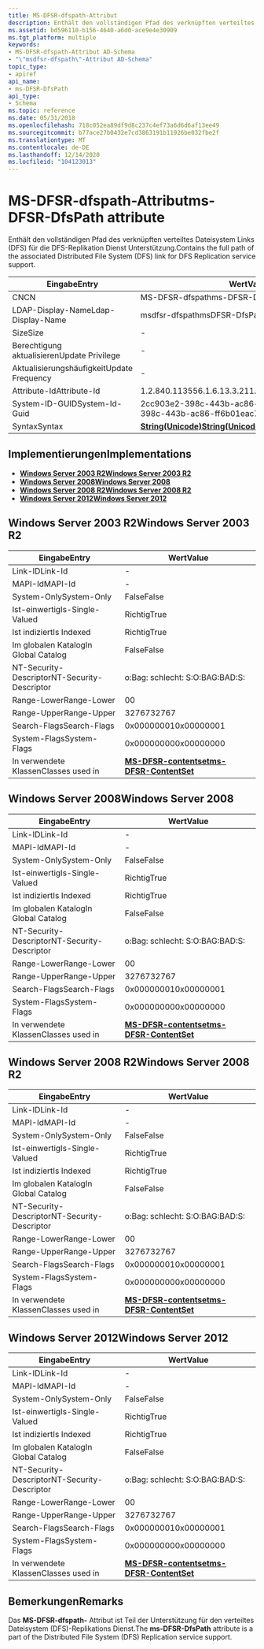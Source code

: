```yaml
---
title: MS-DFSR-dfspath-Attribut
description: Enthält den vollständigen Pfad des verknüpften verteiltes Dateisystem Links (DFS).
ms.assetid: bd596110-b156-4640-a6d0-ace9e4e30909
ms.tgt_platform: multiple
keywords:
- MS-DFSR-dfspath-Attribut AD-Schema
- "\"msdfsr-dfspath\"-Attribut AD-Schema"
topic_type:
- apiref
api_name:
- ms-DFSR-DfsPath
api_type:
- Schema
ms.topic: reference
ms.date: 05/31/2018
ms.openlocfilehash: 718c052ea89df9d8c237c4ef73a6d6d6af13ee49
ms.sourcegitcommit: b77ace27b0432e7cd3863191b11926be032fbe2f
ms.translationtype: MT
ms.contentlocale: de-DE
ms.lasthandoff: 12/14/2020
ms.locfileid: "104123013"
---
```

# <a name="ms-dfsr-dfspath-attribute"></a><span data-ttu-id="806c1-105">MS-DFSR-dfspath-Attribut</span><span class="sxs-lookup"><span data-stu-id="806c1-105">ms-DFSR-DfsPath attribute</span></span>

<span data-ttu-id="806c1-106">Enthält den vollständigen Pfad des verknüpften verteiltes Dateisystem Links (DFS) für die DFS-Replikation Dienst Unterstützung.</span><span class="sxs-lookup"><span data-stu-id="806c1-106">Contains the full path of the associated Distributed File System (DFS) link for DFS Replication service support.</span></span>



| <span data-ttu-id="806c1-107">Eingabe</span><span class="sxs-lookup"><span data-stu-id="806c1-107">Entry</span></span> | <span data-ttu-id="806c1-108">Wert</span><span class="sxs-lookup"><span data-stu-id="806c1-108">Value</span></span> |
|-------------------|---------------------------------------------|
| <span data-ttu-id="806c1-109">CN</span><span class="sxs-lookup"><span data-stu-id="806c1-109">CN</span></span>                | <span data-ttu-id="806c1-110">MS-DFSR-dfspath</span><span class="sxs-lookup"><span data-stu-id="806c1-110">ms-DFSR-DfsPath</span></span>                             |
| <span data-ttu-id="806c1-111">LDAP-Display-Name</span><span class="sxs-lookup"><span data-stu-id="806c1-111">Ldap-Display-Name</span></span> | <span data-ttu-id="806c1-112">msdfsr-dfspath</span><span class="sxs-lookup"><span data-stu-id="806c1-112">msDFSR-DfsPath</span></span>                              |
| <span data-ttu-id="806c1-113">Size</span><span class="sxs-lookup"><span data-stu-id="806c1-113">Size</span></span>              | \-                                          |
| <span data-ttu-id="806c1-114">Berechtigung aktualisieren</span><span class="sxs-lookup"><span data-stu-id="806c1-114">Update Privilege</span></span>  | \-                                          |
| <span data-ttu-id="806c1-115">Aktualisierungshäufigkeit</span><span class="sxs-lookup"><span data-stu-id="806c1-115">Update Frequency</span></span>  | \-                                          |
| <span data-ttu-id="806c1-116">Attribute-Id</span><span class="sxs-lookup"><span data-stu-id="806c1-116">Attribute-Id</span></span>      | <span data-ttu-id="806c1-117">1.2.840.113556.1.6.13.3.21</span><span class="sxs-lookup"><span data-stu-id="806c1-117">1.2.840.113556.1.6.13.3.21</span></span>                  |
| <span data-ttu-id="806c1-118">System-ID-GUID</span><span class="sxs-lookup"><span data-stu-id="806c1-118">System-Id-Guid</span></span>    | <span data-ttu-id="806c1-119">2cc903e2-398c-443b-ac86-ff6b01eac7ba</span><span class="sxs-lookup"><span data-stu-id="806c1-119">2cc903e2-398c-443b-ac86-ff6b01eac7ba</span></span>        |
| <span data-ttu-id="806c1-120">Syntax</span><span class="sxs-lookup"><span data-stu-id="806c1-120">Syntax</span></span>            | [<span data-ttu-id="806c1-121">**String(Unicode)**</span><span class="sxs-lookup"><span data-stu-id="806c1-121">**String(Unicode)**</span></span>](s-string-unicode.md) |



## <a name="implementations"></a><span data-ttu-id="806c1-122">Implementierungen</span><span class="sxs-lookup"><span data-stu-id="806c1-122">Implementations</span></span>

-   [<span data-ttu-id="806c1-123">**Windows Server 2003 R2**</span><span class="sxs-lookup"><span data-stu-id="806c1-123">**Windows Server 2003 R2**</span></span>](#windows-server-2003-r2)
-   [<span data-ttu-id="806c1-124">**Windows Server 2008**</span><span class="sxs-lookup"><span data-stu-id="806c1-124">**Windows Server 2008**</span></span>](#windows-server-2008)
-   [<span data-ttu-id="806c1-125">**Windows Server 2008 R2**</span><span class="sxs-lookup"><span data-stu-id="806c1-125">**Windows Server 2008 R2**</span></span>](#windows-server-2008-r2)
-   [<span data-ttu-id="806c1-126">**Windows Server 2012**</span><span class="sxs-lookup"><span data-stu-id="806c1-126">**Windows Server 2012**</span></span>](#windows-server-2012)

## <a name="windows-server-2003-r2"></a><span data-ttu-id="806c1-127">Windows Server 2003 R2</span><span class="sxs-lookup"><span data-stu-id="806c1-127">Windows Server 2003 R2</span></span>



| <span data-ttu-id="806c1-128">Eingabe</span><span class="sxs-lookup"><span data-stu-id="806c1-128">Entry</span></span> | <span data-ttu-id="806c1-129">Wert</span><span class="sxs-lookup"><span data-stu-id="806c1-129">Value</span></span> |
|------------------------|--------------------------------------------------------------|
| <span data-ttu-id="806c1-130">Link-ID</span><span class="sxs-lookup"><span data-stu-id="806c1-130">Link-Id</span></span>                | \-                                                           |
| <span data-ttu-id="806c1-131">MAPI-Id</span><span class="sxs-lookup"><span data-stu-id="806c1-131">MAPI-Id</span></span>                | \-                                                           |
| <span data-ttu-id="806c1-132">System-Only</span><span class="sxs-lookup"><span data-stu-id="806c1-132">System-Only</span></span>            | <span data-ttu-id="806c1-133">False</span><span class="sxs-lookup"><span data-stu-id="806c1-133">False</span></span>                                                        |
| <span data-ttu-id="806c1-134">Ist-einwertig</span><span class="sxs-lookup"><span data-stu-id="806c1-134">Is-Single-Valued</span></span>       | <span data-ttu-id="806c1-135">Richtig</span><span class="sxs-lookup"><span data-stu-id="806c1-135">True</span></span>                                                         |
| <span data-ttu-id="806c1-136">Ist indiziert</span><span class="sxs-lookup"><span data-stu-id="806c1-136">Is Indexed</span></span>             | <span data-ttu-id="806c1-137">Richtig</span><span class="sxs-lookup"><span data-stu-id="806c1-137">True</span></span>                                                         |
| <span data-ttu-id="806c1-138">Im globalen Katalog</span><span class="sxs-lookup"><span data-stu-id="806c1-138">In Global Catalog</span></span>      | <span data-ttu-id="806c1-139">False</span><span class="sxs-lookup"><span data-stu-id="806c1-139">False</span></span>                                                        |
| <span data-ttu-id="806c1-140">NT-Security-Descriptor</span><span class="sxs-lookup"><span data-stu-id="806c1-140">NT-Security-Descriptor</span></span> | <span data-ttu-id="806c1-141">o:Bag: schlecht: S:</span><span class="sxs-lookup"><span data-stu-id="806c1-141">O:BAG:BAD:S:</span></span>                                                 |
| <span data-ttu-id="806c1-142">Range-Lower</span><span class="sxs-lookup"><span data-stu-id="806c1-142">Range-Lower</span></span>            | <span data-ttu-id="806c1-143">0</span><span class="sxs-lookup"><span data-stu-id="806c1-143">0</span></span>                                                            |
| <span data-ttu-id="806c1-144">Range-Upper</span><span class="sxs-lookup"><span data-stu-id="806c1-144">Range-Upper</span></span>            | <span data-ttu-id="806c1-145">32767</span><span class="sxs-lookup"><span data-stu-id="806c1-145">32767</span></span>                                                        |
| <span data-ttu-id="806c1-146">Search-Flags</span><span class="sxs-lookup"><span data-stu-id="806c1-146">Search-Flags</span></span>           | <span data-ttu-id="806c1-147">0x00000001</span><span class="sxs-lookup"><span data-stu-id="806c1-147">0x00000001</span></span>                                                   |
| <span data-ttu-id="806c1-148">System-Flags</span><span class="sxs-lookup"><span data-stu-id="806c1-148">System-Flags</span></span>           | <span data-ttu-id="806c1-149">0x00000000</span><span class="sxs-lookup"><span data-stu-id="806c1-149">0x00000000</span></span>                                                   |
| <span data-ttu-id="806c1-150">In verwendete Klassen</span><span class="sxs-lookup"><span data-stu-id="806c1-150">Classes used in</span></span>        | [<span data-ttu-id="806c1-151">**MS-DFSR-contentset**</span><span class="sxs-lookup"><span data-stu-id="806c1-151">**ms-DFSR-ContentSet**</span></span>](c-msdfsr-contentset.md)<br/> |



## <a name="windows-server-2008"></a><span data-ttu-id="806c1-152">Windows Server 2008</span><span class="sxs-lookup"><span data-stu-id="806c1-152">Windows Server 2008</span></span>



| <span data-ttu-id="806c1-153">Eingabe</span><span class="sxs-lookup"><span data-stu-id="806c1-153">Entry</span></span> | <span data-ttu-id="806c1-154">Wert</span><span class="sxs-lookup"><span data-stu-id="806c1-154">Value</span></span> |
|------------------------|--------------------------------------------------------------|
| <span data-ttu-id="806c1-155">Link-ID</span><span class="sxs-lookup"><span data-stu-id="806c1-155">Link-Id</span></span>                | \-                                                           |
| <span data-ttu-id="806c1-156">MAPI-Id</span><span class="sxs-lookup"><span data-stu-id="806c1-156">MAPI-Id</span></span>                | \-                                                           |
| <span data-ttu-id="806c1-157">System-Only</span><span class="sxs-lookup"><span data-stu-id="806c1-157">System-Only</span></span>            | <span data-ttu-id="806c1-158">False</span><span class="sxs-lookup"><span data-stu-id="806c1-158">False</span></span>                                                        |
| <span data-ttu-id="806c1-159">Ist-einwertig</span><span class="sxs-lookup"><span data-stu-id="806c1-159">Is-Single-Valued</span></span>       | <span data-ttu-id="806c1-160">Richtig</span><span class="sxs-lookup"><span data-stu-id="806c1-160">True</span></span>                                                         |
| <span data-ttu-id="806c1-161">Ist indiziert</span><span class="sxs-lookup"><span data-stu-id="806c1-161">Is Indexed</span></span>             | <span data-ttu-id="806c1-162">Richtig</span><span class="sxs-lookup"><span data-stu-id="806c1-162">True</span></span>                                                         |
| <span data-ttu-id="806c1-163">Im globalen Katalog</span><span class="sxs-lookup"><span data-stu-id="806c1-163">In Global Catalog</span></span>      | <span data-ttu-id="806c1-164">False</span><span class="sxs-lookup"><span data-stu-id="806c1-164">False</span></span>                                                        |
| <span data-ttu-id="806c1-165">NT-Security-Descriptor</span><span class="sxs-lookup"><span data-stu-id="806c1-165">NT-Security-Descriptor</span></span> | <span data-ttu-id="806c1-166">o:Bag: schlecht: S:</span><span class="sxs-lookup"><span data-stu-id="806c1-166">O:BAG:BAD:S:</span></span>                                                 |
| <span data-ttu-id="806c1-167">Range-Lower</span><span class="sxs-lookup"><span data-stu-id="806c1-167">Range-Lower</span></span>            | <span data-ttu-id="806c1-168">0</span><span class="sxs-lookup"><span data-stu-id="806c1-168">0</span></span>                                                            |
| <span data-ttu-id="806c1-169">Range-Upper</span><span class="sxs-lookup"><span data-stu-id="806c1-169">Range-Upper</span></span>            | <span data-ttu-id="806c1-170">32767</span><span class="sxs-lookup"><span data-stu-id="806c1-170">32767</span></span>                                                        |
| <span data-ttu-id="806c1-171">Search-Flags</span><span class="sxs-lookup"><span data-stu-id="806c1-171">Search-Flags</span></span>           | <span data-ttu-id="806c1-172">0x00000001</span><span class="sxs-lookup"><span data-stu-id="806c1-172">0x00000001</span></span>                                                   |
| <span data-ttu-id="806c1-173">System-Flags</span><span class="sxs-lookup"><span data-stu-id="806c1-173">System-Flags</span></span>           | <span data-ttu-id="806c1-174">0x00000000</span><span class="sxs-lookup"><span data-stu-id="806c1-174">0x00000000</span></span>                                                   |
| <span data-ttu-id="806c1-175">In verwendete Klassen</span><span class="sxs-lookup"><span data-stu-id="806c1-175">Classes used in</span></span>        | [<span data-ttu-id="806c1-176">**MS-DFSR-contentset**</span><span class="sxs-lookup"><span data-stu-id="806c1-176">**ms-DFSR-ContentSet**</span></span>](c-msdfsr-contentset.md)<br/> |



## <a name="windows-server-2008-r2"></a><span data-ttu-id="806c1-177">Windows Server 2008 R2</span><span class="sxs-lookup"><span data-stu-id="806c1-177">Windows Server 2008 R2</span></span>



| <span data-ttu-id="806c1-178">Eingabe</span><span class="sxs-lookup"><span data-stu-id="806c1-178">Entry</span></span> | <span data-ttu-id="806c1-179">Wert</span><span class="sxs-lookup"><span data-stu-id="806c1-179">Value</span></span> |
|------------------------|--------------------------------------------------------------|
| <span data-ttu-id="806c1-180">Link-ID</span><span class="sxs-lookup"><span data-stu-id="806c1-180">Link-Id</span></span>                | \-                                                           |
| <span data-ttu-id="806c1-181">MAPI-Id</span><span class="sxs-lookup"><span data-stu-id="806c1-181">MAPI-Id</span></span>                | \-                                                           |
| <span data-ttu-id="806c1-182">System-Only</span><span class="sxs-lookup"><span data-stu-id="806c1-182">System-Only</span></span>            | <span data-ttu-id="806c1-183">False</span><span class="sxs-lookup"><span data-stu-id="806c1-183">False</span></span>                                                        |
| <span data-ttu-id="806c1-184">Ist-einwertig</span><span class="sxs-lookup"><span data-stu-id="806c1-184">Is-Single-Valued</span></span>       | <span data-ttu-id="806c1-185">Richtig</span><span class="sxs-lookup"><span data-stu-id="806c1-185">True</span></span>                                                         |
| <span data-ttu-id="806c1-186">Ist indiziert</span><span class="sxs-lookup"><span data-stu-id="806c1-186">Is Indexed</span></span>             | <span data-ttu-id="806c1-187">Richtig</span><span class="sxs-lookup"><span data-stu-id="806c1-187">True</span></span>                                                         |
| <span data-ttu-id="806c1-188">Im globalen Katalog</span><span class="sxs-lookup"><span data-stu-id="806c1-188">In Global Catalog</span></span>      | <span data-ttu-id="806c1-189">False</span><span class="sxs-lookup"><span data-stu-id="806c1-189">False</span></span>                                                        |
| <span data-ttu-id="806c1-190">NT-Security-Descriptor</span><span class="sxs-lookup"><span data-stu-id="806c1-190">NT-Security-Descriptor</span></span> | <span data-ttu-id="806c1-191">o:Bag: schlecht: S:</span><span class="sxs-lookup"><span data-stu-id="806c1-191">O:BAG:BAD:S:</span></span>                                                 |
| <span data-ttu-id="806c1-192">Range-Lower</span><span class="sxs-lookup"><span data-stu-id="806c1-192">Range-Lower</span></span>            | <span data-ttu-id="806c1-193">0</span><span class="sxs-lookup"><span data-stu-id="806c1-193">0</span></span>                                                            |
| <span data-ttu-id="806c1-194">Range-Upper</span><span class="sxs-lookup"><span data-stu-id="806c1-194">Range-Upper</span></span>            | <span data-ttu-id="806c1-195">32767</span><span class="sxs-lookup"><span data-stu-id="806c1-195">32767</span></span>                                                        |
| <span data-ttu-id="806c1-196">Search-Flags</span><span class="sxs-lookup"><span data-stu-id="806c1-196">Search-Flags</span></span>           | <span data-ttu-id="806c1-197">0x00000001</span><span class="sxs-lookup"><span data-stu-id="806c1-197">0x00000001</span></span>                                                   |
| <span data-ttu-id="806c1-198">System-Flags</span><span class="sxs-lookup"><span data-stu-id="806c1-198">System-Flags</span></span>           | <span data-ttu-id="806c1-199">0x00000000</span><span class="sxs-lookup"><span data-stu-id="806c1-199">0x00000000</span></span>                                                   |
| <span data-ttu-id="806c1-200">In verwendete Klassen</span><span class="sxs-lookup"><span data-stu-id="806c1-200">Classes used in</span></span>        | [<span data-ttu-id="806c1-201">**MS-DFSR-contentset**</span><span class="sxs-lookup"><span data-stu-id="806c1-201">**ms-DFSR-ContentSet**</span></span>](c-msdfsr-contentset.md)<br/> |



## <a name="windows-server-2012"></a><span data-ttu-id="806c1-202">Windows Server 2012</span><span class="sxs-lookup"><span data-stu-id="806c1-202">Windows Server 2012</span></span>



| <span data-ttu-id="806c1-203">Eingabe</span><span class="sxs-lookup"><span data-stu-id="806c1-203">Entry</span></span> | <span data-ttu-id="806c1-204">Wert</span><span class="sxs-lookup"><span data-stu-id="806c1-204">Value</span></span> |
|------------------------|--------------------------------------------------------------|
| <span data-ttu-id="806c1-205">Link-ID</span><span class="sxs-lookup"><span data-stu-id="806c1-205">Link-Id</span></span>                | \-                                                           |
| <span data-ttu-id="806c1-206">MAPI-Id</span><span class="sxs-lookup"><span data-stu-id="806c1-206">MAPI-Id</span></span>                | \-                                                           |
| <span data-ttu-id="806c1-207">System-Only</span><span class="sxs-lookup"><span data-stu-id="806c1-207">System-Only</span></span>            | <span data-ttu-id="806c1-208">False</span><span class="sxs-lookup"><span data-stu-id="806c1-208">False</span></span>                                                        |
| <span data-ttu-id="806c1-209">Ist-einwertig</span><span class="sxs-lookup"><span data-stu-id="806c1-209">Is-Single-Valued</span></span>       | <span data-ttu-id="806c1-210">Richtig</span><span class="sxs-lookup"><span data-stu-id="806c1-210">True</span></span>                                                         |
| <span data-ttu-id="806c1-211">Ist indiziert</span><span class="sxs-lookup"><span data-stu-id="806c1-211">Is Indexed</span></span>             | <span data-ttu-id="806c1-212">Richtig</span><span class="sxs-lookup"><span data-stu-id="806c1-212">True</span></span>                                                         |
| <span data-ttu-id="806c1-213">Im globalen Katalog</span><span class="sxs-lookup"><span data-stu-id="806c1-213">In Global Catalog</span></span>      | <span data-ttu-id="806c1-214">False</span><span class="sxs-lookup"><span data-stu-id="806c1-214">False</span></span>                                                        |
| <span data-ttu-id="806c1-215">NT-Security-Descriptor</span><span class="sxs-lookup"><span data-stu-id="806c1-215">NT-Security-Descriptor</span></span> | <span data-ttu-id="806c1-216">o:Bag: schlecht: S:</span><span class="sxs-lookup"><span data-stu-id="806c1-216">O:BAG:BAD:S:</span></span>                                                 |
| <span data-ttu-id="806c1-217">Range-Lower</span><span class="sxs-lookup"><span data-stu-id="806c1-217">Range-Lower</span></span>            | <span data-ttu-id="806c1-218">0</span><span class="sxs-lookup"><span data-stu-id="806c1-218">0</span></span>                                                            |
| <span data-ttu-id="806c1-219">Range-Upper</span><span class="sxs-lookup"><span data-stu-id="806c1-219">Range-Upper</span></span>            | <span data-ttu-id="806c1-220">32767</span><span class="sxs-lookup"><span data-stu-id="806c1-220">32767</span></span>                                                        |
| <span data-ttu-id="806c1-221">Search-Flags</span><span class="sxs-lookup"><span data-stu-id="806c1-221">Search-Flags</span></span>           | <span data-ttu-id="806c1-222">0x00000001</span><span class="sxs-lookup"><span data-stu-id="806c1-222">0x00000001</span></span>                                                   |
| <span data-ttu-id="806c1-223">System-Flags</span><span class="sxs-lookup"><span data-stu-id="806c1-223">System-Flags</span></span>           | <span data-ttu-id="806c1-224">0x00000000</span><span class="sxs-lookup"><span data-stu-id="806c1-224">0x00000000</span></span>                                                   |
| <span data-ttu-id="806c1-225">In verwendete Klassen</span><span class="sxs-lookup"><span data-stu-id="806c1-225">Classes used in</span></span>        | [<span data-ttu-id="806c1-226">**MS-DFSR-contentset**</span><span class="sxs-lookup"><span data-stu-id="806c1-226">**ms-DFSR-ContentSet**</span></span>](c-msdfsr-contentset.md)<br/> |



## <a name="remarks"></a><span data-ttu-id="806c1-227">Bemerkungen</span><span class="sxs-lookup"><span data-stu-id="806c1-227">Remarks</span></span>

<span data-ttu-id="806c1-228">Das **MS-DFSR-dfspath-** Attribut ist Teil der Unterstützung für den verteiltes Dateisystem (DFS)-Replikations Dienst.</span><span class="sxs-lookup"><span data-stu-id="806c1-228">The **ms-DFSR-DfsPath** attribute is a part of the Distributed File System (DFS) Replication service support.</span></span>

 

 





